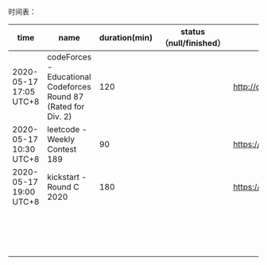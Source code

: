 时间表：

| time                    | name                                                         | duration(min) | status（null/finished） | link                                                         |
| ----------------------- | ------------------------------------------------------------ | ------------- | ----------------------- | ------------------------------------------------------------ |
| 2020-05-17 17:05 UTC+8  | codeForces - Educational Codeforces Round 87 (Rated for Div. 2) | 120           |                         | http://codeforces.com/contests/1354                          |
| 2020-05-17 10:30 UTC+8  | leetcode - Weekly Contest 189                                | 90            |                         | https://leetcode.com/contest/weekly-contest-189              |
| 2020-05-17  19:00 UTC+8 | kickstart - Round C 2020                                     | 180           |                         | <https://codingcompetitions.withgoogle.com/kickstart/schedule> |
|                         |                                                              |               |                         |                                                              |
|                         |                                                              |               |                         |                                                              |
|                         |                                                              |               |                         |                                                              |
|                         |                                                              |               |                         |                                                              |
|                         |                                                              |               |                         |                                                              |
|                         |                                                              |               |                         |                                                              |
|                         |                                                              |               |                         |                                                              |
|                         |                                                              |               |                         |                                                              |
|                         |                                                              |               |                         |                                                              |
|                         |                                                              |               |                         |                                                              |
|                         |                                                              |               |                         |                                                              |
|                         |                                                              |               |                         |                                                              |
|                         |                                                              |               |                         |                                                              |
|                         |                                                              |               |                         |                                                              |
|                         |                                                              |               |                         |                                                              |
|                         |                                                              |               |                         |                                                              |